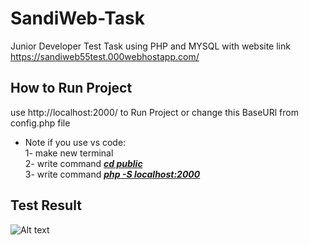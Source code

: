 # SandiWeb-Task
Junior Developer Test Task using PHP and MYSQL with website link
https://sandiweb55test.000webhostapp.com/

## How to Run Project
   use http://localhost:2000/ to Run Project or change this BaseURl from config.php file
  * Note if you use vs code:<br>
      1- make new terminal <br>
      2- write command <u>***cd public***</u> <br>
      3- write command <u>***php -S localhost:2000***</u> <br>
   
## Test Result
<img src="AutoQA Result Image/QA Tester.png" alt="Alt text" title="Optional title">

   
